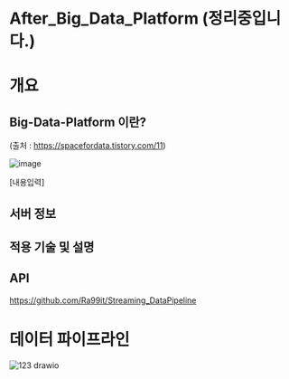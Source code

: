 # After_Big_Data_Platform (정리중입니다.)

# 개요 

## Big-Data-Platform 이란?
(출처 : https://spacefordata.tistory.com/11)

![image](https://github.com/Ra99it/Before-Big-Data-Platform/assets/122541545/222e3bc4-db4f-4978-ac3d-4fae7c72f0b7)

[내용입력]


## 서버 정보

## 적용 기술 및 설명

## API
https://github.com/Ra99it/Streaming_DataPipeline

# 데이터 파이프라인

![123 drawio](https://github.com/Ra99it/Before-Big-Data-Platform/assets/122541545/19906630-774d-4fad-bc34-764a1d18a8d9)



